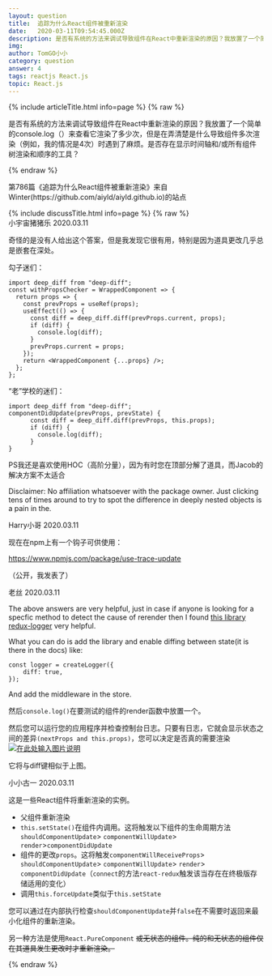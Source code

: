 ```yaml
---
layout: question
title:  追踪为什么React组件被重新渲染
date:   2020-03-11T09:54:45.000Z
description: 是否有系统的方法来调试导致组件在React中重新渲染的原因？我放置了一个简单的console.log（）来查看它渲染了多少次，但是在弄清楚是什么导致组件多...
img: 
author: TomGO小小
category: question
answer: 4
tags: reactjs React.js
topic: React.js
---
```

<div class="article-root">
  <div class="article">
    {% include articleTitle.html info=page %}
    {% raw %}
    <div class="article-content"><p><font style="vertical-align: inherit;"><font style="vertical-align: inherit;">是否有系统的方法来调试导致组件在React中重新渲染的原因？</font><font style="vertical-align: inherit;">我放置了一个简单的console.log（）来查看它渲染了多少次，但是在弄清楚是什么导致组件多次渲染（例如，我的情况是4次）时遇到了麻烦。</font><font style="vertical-align: inherit;">是否存在显示时间轴和/或所有组件树渲染和顺序的工具？</font></font></p></div>
    {% endraw %}
  </div>
  <p class="winter_mark">第786篇《追踪为什么React组件被重新渲染》来自Winter(https://github.com/aiyld/aiyld.github.io)的站点</p>
  <div class="discuss-wrapper">
    {% include discussTitle.html info=page %}
    {% raw %}
    <div class="discuss-list">
    <div class="discuss-item">
        <div class="discuss-parent">
          <div class="discuss-meta">
            <span class="discuss-user">小宇宙猪猪乐</span>
            <span class="discuss-time">2020.03.11</span>
          </div>
          <div class="discuss-comment"><p><font style="vertical-align: inherit;"><font style="vertical-align: inherit;">奇怪的是没有人给出这个答案，但是我发现它很有用，特别是因为道具更改几乎总是嵌套在深处。</font></font></p>

<p><font style="vertical-align: inherit;"><font style="vertical-align: inherit;">勾子迷们：</font></font></p>

<pre><code>import deep_diff from "deep-diff";<font></font>
const withPropsChecker = WrappedComponent =&gt; {<font></font>
  return props =&gt; {<font></font>
    const prevProps = useRef(props);<font></font>
    useEffect(() =&gt; {<font></font>
      const diff = deep_diff.diff(prevProps.current, props);<font></font>
      if (diff) {<font></font>
        console.log(diff);<font></font>
      }<font></font>
      prevProps.current = props;<font></font>
    });<font></font>
    return &lt;WrappedComponent {...props} /&gt;;<font></font>
  };<font></font>
};<font></font>
</code></pre>

<p><font style="vertical-align: inherit;"><font style="vertical-align: inherit;">“老”学校的迷们：</font></font></p>

<pre><code>import deep_diff from "deep-diff";<font></font>
componentDidUpdate(prevProps, prevState) {<font></font>
      const diff = deep_diff.diff(prevProps, this.props);<font></font>
      if (diff) {<font></font>
        console.log(diff);<font></font>
      }<font></font>
}<font></font>
</code></pre>

<p><font style="vertical-align: inherit;"><font style="vertical-align: inherit;">PS我还是喜欢使用HOC（高阶分量），因为有时您在顶部分解了道具，而Jacob的解决方案不太适合</font></font></p>

<p>Disclaimer: No affiliation whatsoever with the package owner. Just clicking tens of times around to try to spot the difference in deeply nested objects is a pain in the.</p></div>
        </div></div><div class="discuss-item">
        <div class="discuss-parent">
          <div class="discuss-meta">
            <span class="discuss-user">Harry小哥</span>
            <span class="discuss-time">2020.03.11</span>
          </div>
          <div class="discuss-comment"><p><font style="vertical-align: inherit;"><font style="vertical-align: inherit;">现在在npm上有一个钩子可供使用：</font></font></p>

<p><a href="https://www.npmjs.com/package/use-trace-update" rel="noreferrer"><font style="vertical-align: inherit;"><font style="vertical-align: inherit;">https://www.npmjs.com/package/use-trace-update</font></font></a></p>

<p><font style="vertical-align: inherit;"><font style="vertical-align: inherit;">（公开，我发表了）</font></font></p></div>
        </div></div><div class="discuss-item">
        <div class="discuss-parent">
          <div class="discuss-meta">
            <span class="discuss-user">老丝</span>
            <span class="discuss-time">2020.03.11</span>
          </div>
          <div class="discuss-comment"><p>The above answers are very helpful, just in case if anyone is looking for a specfic method to detect the cause of rerender then I found <a href="https://github.com/evgenyrodionov/redux-logger" rel="nofollow noreferrer">this library redux-logger</a> very helpful.</p>

<p>What you can do is add the library and enable diffing between state(it is there in the docs) like:</p>

<pre><code>const logger = createLogger({<font></font>
    diff: true,<font></font>
});<font></font>
</code></pre>

<p>And add the middleware in the store.</p>

<p><font style="vertical-align: inherit;"><font style="vertical-align: inherit;">然后</font></font><code>console.log()</code><font style="vertical-align: inherit;"><font style="vertical-align: inherit;">在要测试的组件的render函数中</font><font style="vertical-align: inherit;">放置一个</font><font style="vertical-align: inherit;">。</font></font></p>

<p><font style="vertical-align: inherit;"><font style="vertical-align: inherit;">然后您可以运行您的应用程序并检查控制台日志。只要有日志，它就会显示状态之间的差异</font></font><code>(nextProps and this.props)</code><font style="vertical-align: inherit;"><font style="vertical-align: inherit;">，您可以决定是否真的需要渲染</font></font><a href="https://i.stack.imgur.com/QwR2o.png" rel="nofollow noreferrer"><img src="https://i.stack.imgur.com/QwR2o.png" alt="在此处输入图片说明"></a></p>

<p><font style="vertical-align: inherit;"><font style="vertical-align: inherit;">它将与diff键相似于上图。</font></font></p></div>
        </div></div><div class="discuss-item">
        <div class="discuss-parent">
          <div class="discuss-meta">
            <span class="discuss-user">小小古一</span>
            <span class="discuss-time">2020.03.11</span>
          </div>
          <div class="discuss-comment"><p><font style="vertical-align: inherit;"><font style="vertical-align: inherit;">这是一些React组件将重新渲染的实例。</font></font></p>

<ul>
<li><font style="vertical-align: inherit;"><font style="vertical-align: inherit;">父组件重新渲染</font></font></li>
<li><font style="vertical-align: inherit;"></font><code>this.setState()</code><font style="vertical-align: inherit;"><font style="vertical-align: inherit;">在组件内</font><font style="vertical-align: inherit;">调用</font><font style="vertical-align: inherit;">。</font><font style="vertical-align: inherit;">这将触发以下组件的生命周期方法</font></font><code>shouldComponentUpdate</code><font style="vertical-align: inherit;"><font style="vertical-align: inherit;">&gt; </font></font><code>componentWillUpdate</code><font style="vertical-align: inherit;"><font style="vertical-align: inherit;">&gt; </font></font><code>render</code><font style="vertical-align: inherit;"><font style="vertical-align: inherit;">&gt;</font></font><code>componentDidUpdate</code></li>
<li><font style="vertical-align: inherit;"><font style="vertical-align: inherit;">组件的更改</font></font><code>props</code><font style="vertical-align: inherit;"><font style="vertical-align: inherit;">。</font><font style="vertical-align: inherit;">这将触发</font></font><code>componentWillReceiveProps</code><font style="vertical-align: inherit;"><font style="vertical-align: inherit;">&gt; </font></font><code>shouldComponentUpdate</code><font style="vertical-align: inherit;"><font style="vertical-align: inherit;">&gt; </font></font><code>componentWillUpdate</code><font style="vertical-align: inherit;"><font style="vertical-align: inherit;">&gt; </font></font><code>render</code><font style="vertical-align: inherit;"><font style="vertical-align: inherit;">&gt; </font></font><code>componentDidUpdate</code><font style="vertical-align: inherit;"><font style="vertical-align: inherit;">（</font></font><code>connect</code><font style="vertical-align: inherit;"><font style="vertical-align: inherit;">的方法</font></font><code>react-redux</code><font style="vertical-align: inherit;"><font style="vertical-align: inherit;">触发该当存在在终极版存储适用的变化）</font></font></li>
<li><font style="vertical-align: inherit;"><font style="vertical-align: inherit;">调用</font></font><code>this.forceUpdate</code><font style="vertical-align: inherit;"><font style="vertical-align: inherit;">类似于</font></font><code>this.setState</code></li>
</ul>

<p><font style="vertical-align: inherit;"><font style="vertical-align: inherit;">您可以通过在内部执行检查</font></font><code>shouldComponentUpdate</code><font style="vertical-align: inherit;"><font style="vertical-align: inherit;">并</font></font><code>false</code><font style="vertical-align: inherit;"><font style="vertical-align: inherit;">在不需要时</font><font style="vertical-align: inherit;">返回</font><font style="vertical-align: inherit;">来最小化组件的重新渲染</font><font style="vertical-align: inherit;">。</font></font></p>

<p><font style="vertical-align: inherit;"><font style="vertical-align: inherit;">另一种方法是使用</font></font><code>React.PureComponent</code> <s><font style="vertical-align: inherit;"><font style="vertical-align: inherit;">或无状态的组件。</font><font style="vertical-align: inherit;">纯的和无状态的组件仅在其道具发生更改时才重新渲染。</font></font></s></p></div>
        </div></div>
    </div>
    {% endraw %}
  </div>
<div>
